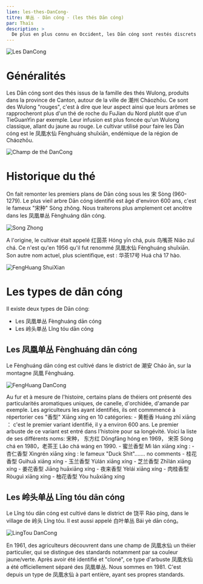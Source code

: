 ```yaml
---
lien: les-thes-DanCong-
titre: 单丛 - Dān cóng - (les thés Dān cóng) 
par: Thaïs
description: >
  De plus en plus connu en Occident, les Dān cóng sont restés discrets jusqu'à présent. Présentant un panel aromatique varié, il râvi les amateurs de thés chevronnés. 
---
```


![Les DanCong](/assets/media/infusion-dancong.jpg)

# Généralités

Les Dān cóng sont des thés issus de la famille des thés Wulong, produits dans la province de Canton, autour de la ville de 潮州 Cháozhōu. 
Ce sont des Wulong "rouges", c'est à dire que leur aspect ainsi que leurs arômes se rapprocheront plus d'un thé de roche du FuJian du Nord plutôt que d'un TieGuanYin par exemple. Leur infusion est plus foncée qu'un Wulong classique, allant du jaune au rouge. 
Le cultivar utilisé pour faire les Dān cóng est le 凤凰水仙 Fènghuáng shuǐxiān, endémique de la région de Cháozhōu.

![Champ de thé DanCong](/assets/media/champdethe-dancong.jpg)

# Historique du thé

On fait remonter les premiers plans de Dān cóng sous les 宋 Sòng (960-1279). Le plus vieil arbre Dān cóng identifié est âgé d'environ 600 ans, c'est le fameux "宋种" Sòng zhǒng. Nous traiterons plus amplement cet ancêtre dans les 凤凰单丛 Fènghuáng dān cóng.

![Song Zhong](/assets/media/%E5%AE%8B%E7%A7%8D.jpg)

A l'origine, le cultivar était appelé 红茵茶 Hóng yīn chá, puis 鸟嘴茶 Niǎo zuǐ chá. Ce n'est qu'en 1956 qu'il fut renommé 凤凰水仙 Fènghuáng shuǐxiān. Son autre nom actuel, plus scientifique, est : 华茶17号 Huá chá 17 hào. 

![FengHuang ShuiXian](/assets/media/fenghuangshuixian.jpg)

# Les types de dān cóng

Il existe deux types de Dān cóng:
- Les 凤凰单丛 Fènghuáng dān cóng
- Les 岭头单丛 Lǐng tóu dān cóng

## Les 凤凰单丛 Fènghuáng dān cóng

Le Fènghuáng dān cóng est cultivé dans le district de 潮安 Cháo ān, sur la montagne 凤凰 Fènghuáng.

![FengHuang DanCong](/assets/media/infusion%20daancong.jpg)

Au fur et à mesure de l'histoire, certains plans de théiers ont présenté des particularités aromatiques uniques, de canelle, d'orchidée, d'amande par exemple. Les agriculteurs les ayant identifiés, ils ont commmencé à répertorier ces "香型" Xiāng xíng en 10 catégories:
    - 黄栀香 Huáng zhī xiāng ： c'est le premier variant identifié, il y a environ 600 ans. Le premier arbuste de ce variant est entré dans l'histoire pour sa longévité. Voici la liste de ses différents noms: 宋种， 东方红 Dōngfāng hóng en 1969， 宋茶 Sòng chá en 1980，老茶王 Lǎo chá wáng en 1990. 
    - 蜜兰香型 Mì lán xiāng xíng : 
    - 杏仁香型 Xìngrén xiāng xíng : le fameux "Duck Shit"....... no comments
    - 桂花香型 Guìhuā xiāng xíng
    - 玉兰香型 Yùlán xiāng xíng
    - 芝兰香型 Zhīlán xiāng xíng
    - 姜花香型 Jiāng huāxiāng xíng
    - 夜来香型 Yèlái xiāng xíng
    - 肉桂香型 Ròuguì xiāng xíng
    - 柚花香型 Yòu huāxiāng xíng
    

## Les 岭头单丛 Lǐng tóu dān cóng

Le Lǐng tóu dān cóng est cultivé dans le district de 饶平 Ráo píng, dans le village de 岭头 Lǐng tóu. Il est aussi appelé 白叶单丛 Bái yè dān cóng。

![LingTou DanCong](/assets/media/lingtoudancong.jpg)

En 1961, des agriculteurs découvrent dans une champ de 凤凰水仙 un théier particulier, qui se distingue des standards notamment par sa couleur jaune/verte. Après avoir été identifié et "cloné", ce type d'arbuste 凤凰水仙 a été officiellement séparé des 凤凰单丛. Nous sommes en 1981. C'est depuis un type de 凤凰水仙 à part entière, ayant ses propres standards.  
